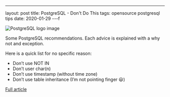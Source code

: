 ---
layout: post
title: PostgreSQL - Don't Do This
tags: opensource postgresql tips
date: 2020-01-29
---f

![PostgreSQL logo image](https://wiki.postgresql.org/skins/postgresql/slonik.png)

Some PostgreSQL recommendations. Each advice is explained with a why not and exception.

Here is a quick list for no specific reason:
- Don’t use NOT IN
- Don’t user char(n)
- Don’t use timestamp (without time zone)
- Don’t use table inheritance (I’m not pointing finger 😃)

[Full article](https://wiki.postgresql.org/wiki/Don't_Do_This)
